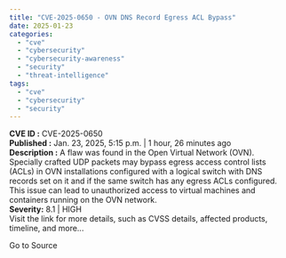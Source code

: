 ```yaml
---
title: "CVE-2025-0650 - OVN DNS Record Egress ACL Bypass"
date: 2025-01-23
categories: 
  - "cve"
  - "cybersecurity"
  - "cybersecurity-awareness"
  - "security"
  - "threat-intelligence"
tags: 
  - "cve"
  - "cybersecurity"
  - "security"
---
```


**CVE ID :** CVE-2025-0650  
**Published :** Jan. 23, 2025, 5:15 p.m. | 1 hour, 26 minutes ago  
**Description :** A flaw was found in the Open Virtual Network (OVN). Specially crafted UDP packets may bypass egress access control lists (ACLs) in OVN installations configured with a logical switch with DNS records set on it and if the same switch has any egress ACLs configured. This issue can lead to unauthorized access to virtual machines and containers running on the OVN network.  
**Severity:** 8.1 | HIGH  
Visit the link for more details, such as CVSS details, affected products, timeline, and more...

Go to Source
